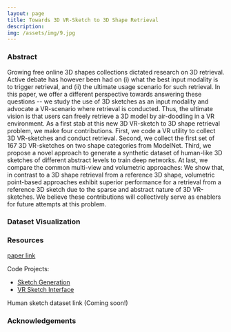 ```yaml
---
layout: page
title: Towards 3D VR-Sketch to 3D Shape Retrieval
description: 
img: /assets/img/9.jpg
---
```


### Abstract

Growing free online 3D shapes collections dictated research on 3D retrieval. Active debate has however been had on (i) what the best input modality is to trigger retrieval, and (ii) the ultimate usage scenario for such retrieval. 
In this paper, we offer a different perspective towards answering these questions -- we study the use of 3D sketches as an input modality and advocate a VR-scenario where retrieval is conducted. Thus, the ultimate vision is that users can freely retrieve a 3D model by air-doodling in a VR environment.
As a first stab at this new 3D VR-sketch to 3D shape retrieval problem, we make four contributions. 
First, we code a VR utility to collect 3D VR-sketches and conduct retrieval.
Second, we collect the first set of 167 3D VR-sketches on two shape categories from ModelNet.
Third, we propose a novel approach to generate a synthetic dataset of human-like 3D sketches of different abstract levels to train deep networks.
At last, we compare the common multi-view and volumetric approaches: 
We show that, in contrast to a 3D shape retrieval from a reference 3D shape,  volumetric point-based approaches exhibit superior performance for a retrieval from a reference 3D sketch due to the sparse and abstract nature of 3D VR-sketches.
We believe these contributions will collectively serve as enablers for future attempts at this problem.

### Dataset Visualization

### Resources

[paper link][3]

Code Projects:

- [Sketch Generation][1]
- [VR Sketch Interface][2]

Human sketch dataset link (Coming soon!)

### Acknowledgements

[1]: https://github.com/ygryadit/Towards3DVRSketch
[2]: https://github.com/Rowl1ng/Sketch_VR
[3]: https://rowl1ng.com/assets/pdf/3DV_VRSketch.pdf